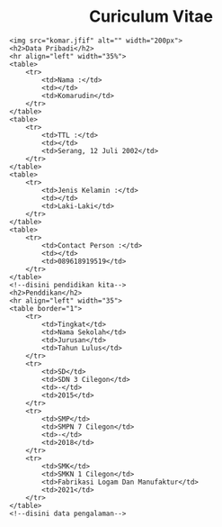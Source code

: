 <!DOCTYPE html>
<html lang="en">
<head>
    <meta charset="UTF-8">
    <meta name="viewport" content="width=device-width, initial-scale=1.0">
    <title>Curiculum Vitae</title>
</head>
<body>
    <h1 style="text-align: center;">Curiculum Vitae</h1>
    <!--disini ada foto cv-->
    
    <img src="komar.jfif" alt="" width="200px">
    <h2>Data Pribadi</h2>
    <hr align="left" width="35%">
    <table>
        <tr>
            <td>Nama :</td>
            <td></td>
            <td>Komarudin</td>
        </tr>
    </table>
    <table>
        <tr>
            <td>TTL :</td>
            <td></td>
            <td>Serang, 12 Juli 2002</td>
        </tr>
    </table>
    <table>
        <tr>
            <td>Jenis Kelamin :</td>
            <td></td>
            <td>Laki-Laki</td>
        </tr>
    </table>
    <table>
        <tr>
            <td>Contact Person :</td>
            <td></td>
            <td>089618919519</td>
        </tr>
    </table>
    <!--disini pendidikan kita-->
    <h2>Penddikan</h2>
    <hr align="left" width="35">
    <table border="1">
        <tr>
            <td>Tingkat</td>
            <td>Nama Sekolah</td>
            <td>Jurusan</td>
            <td>Tahun Lulus</td>
        </tr>
        <tr>
            <td>SD</td>
            <td>SDN 3 Cilegon</td>
            <td>-</td>
            <td>2015</td>
        </tr>
        <tr>
            <td>SMP</td>
            <td>SMPN 7 Cilegon</td>
            <td>-</td>
            <td>2018</td>
        </tr>
        <tr>
            <td>SMK</td>
            <td>SMKN 1 Cilegon</td>
            <td>Fabrikasi Logam Dan Manufaktur</td>
            <td>2021</td>
        </tr>
    </table>
    <!--disini data pengalaman-->
</body>
</html>
